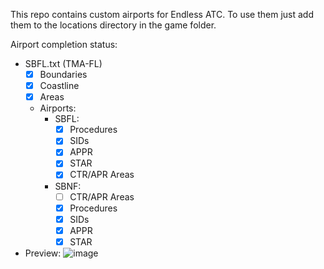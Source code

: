 This repo contains custom airports for Endless ATC. To use them just add them to the locations directory in the game folder.

Airport completion status:

- SBFL.txt (TMA-FL)
  - [x] Boundaries
  - [x] Coastline
  - [x] Areas
  - Airports:
    - SBFL:
      - [x] Procedures
      - [x] SIDs
      - [x] APPR
      - [x] STAR
      - [x] CTR/APR Areas
    - SBNF:
      - [ ] CTR/APR Areas
      - [x] Procedures
      - [x] SIDs
      - [x] APPR
      - [x] STAR
- Preview:
  ![image](https://github.com/user-attachments/assets/1fb4eff6-a991-403c-8379-ec89a83cf5be)
